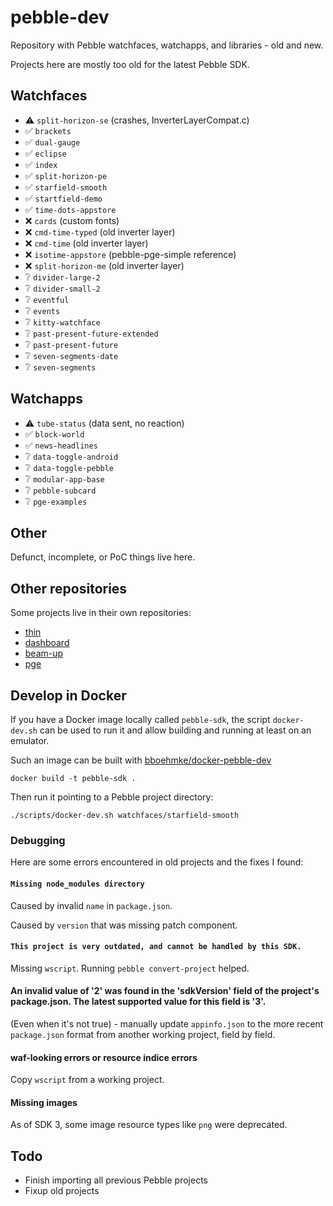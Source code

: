 # pebble-dev

Repository with Pebble watchfaces, watchapps, and libraries - old and new.

Projects here are mostly too old for the latest Pebble SDK.

## Watchfaces

* ⚠️ `split-horizon-se` (crashes, InverterLayerCompat.c)
* ✅ `brackets`
* ✅ `dual-gauge`
* ✅ `eclipse`
* ✅ `index`
* ✅ `split-horizon-pe`
* ✅ `starfield-smooth`
* ✅ `startfield-demo`
* ✅ `time-dots-appstore`
* ❌ `cards` (custom fonts)
* ❌ `cmd-time-typed` (old inverter layer)
* ❌ `cmd-time` (old inverter layer)
* ❌ `isotime-appstore` (pebble-pge-simple reference)
* ❌ `split-horizon-me` (old inverter layer)
* ❔ `divider-large-2`
* ❔ `divider-small-2`
* ❔ `eventful`
* ❔ `events`
* ❔ `kitty-watchface`
* ❔ `past-present-future-extended`
* ❔ `past-present-future`
* ❔ `seven-segments-date`
* ❔ `seven-segments`

## Watchapps

* ⚠️ `tube-status` (data sent, no reaction)
* ✅ `block-world`
* ✅ `news-headlines`
* ❔ `data-toggle-android`
* ❔ `data-toggle-pebble`
* ❔ `modular-app-base`
* ❔ `pebble-subcard`
* ❔ `pge-examples`

## Other

Defunct, incomplete, or PoC things live here.

## Other repositories

Some projects live in their own repositories:

* [thin](https://github.com/C-D-Lewis/thin)
* [dashboard](https://github.com/C-D-Lewis/dashboard)
* [beam-up](https://github.com/C-D-Lewis/beam-up)
* [pge](https://github.com/C-D-Lewis/pge)

## Develop in Docker

If you have a Docker image locally called `pebble-sdk`, the script
`docker-dev.sh` can be used to run it and allow building and running at least on
an emulator.

Such an image can be built with
[bboehmke/docker-pebble-dev](https://github.com/bboehmke/docker-pebble-dev)

```
docker build -t pebble-sdk .
```

Then run it pointing to a Pebble project directory:

```
./scripts/docker-dev.sh watchfaces/starfield-smooth
```

### Debugging

Here are some errors encountered in old projects and the fixes I found:

#### `Missing node_modules directory`

Caused by invalid `name` in `package.json`.

Caused by `version` that was missing patch component.

#### `This project is very outdated, and cannot be handled by this SDK.`

Missing `wscript`. Running `pebble convert-project` helped.

#### An invalid value of '2' was found in the 'sdkVersion' field of the project's package.json. The latest supported value for this field is '3'.

(Even when it's not true) - manually update `appinfo.json` to the more recent `package.json` format from another working project, field by field.

#### waf-looking errors or resource indice errors

Copy `wscript` from a working project.

#### Missing images

As of SDK 3, some image resource types like `png` were deprecated.

## Todo

* Finish importing all previous Pebble projects
* Fixup old projects
